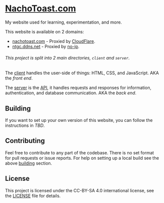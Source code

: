 # [NachoToast.com](https://nachotoast.com)

My website used for learning, experimentation, and more.

This website is available on 2 domains:

-   [nachotoast.com](https://nachotoast.com) - Proxied by [CloudFlare](https://www.cloudflare.com/).
-   [ntgc.ddns.net](https://ntgc.ddns.net) - Proxied by [no-ip](https://www.noip.com/).

###### This project is split into 2 main directories, `client` and `server`.

The [client](client) handles the user-side of things: HTML, CSS, and JavaScript. AKA the _front end_.

The [server](server) is the [API](https://www.mulesoft.com/resources/api/what-is-an-api), it handles requests and responses for information, authentication, and database communication. AKA the _back end_.

## Building

If you want to set up your own version of this website, you can follow the instructions in _TBD_.

## Contributing

Feel free to contribute to any part of the codebase. There is no set format for pull requests or issue reports. For help on setting up a local build see the above [building](#Building) section.

## License

This project is licensed under the CC-BY-SA 4.0 international license, see the [LICENSE](LICENSE-CC-BY-SA) file for details.
